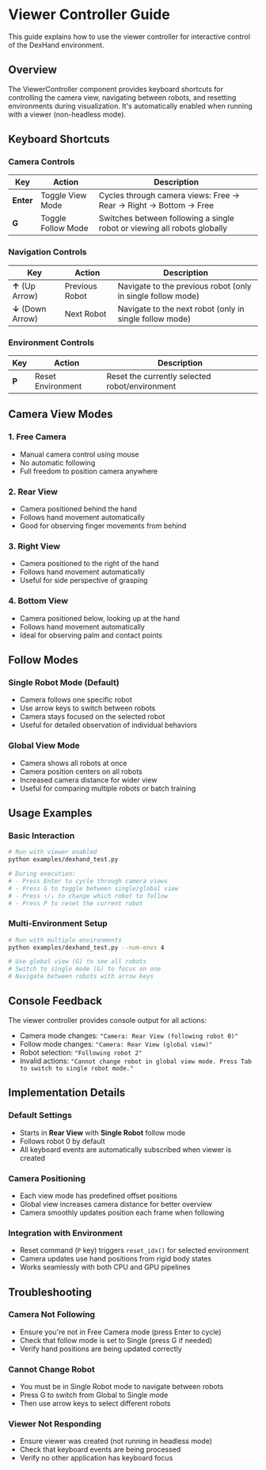 # Viewer Controller Guide

This guide explains how to use the viewer controller for interactive control of the DexHand environment.

## Overview

The ViewerController component provides keyboard shortcuts for controlling the camera view, navigating between robots, and resetting environments during visualization. It's automatically enabled when running with a viewer (non-headless mode).

## Keyboard Shortcuts

### Camera Controls

| Key | Action | Description |
|-----|--------|-------------|
| **Enter** | Toggle View Mode | Cycles through camera views: Free → Rear → Right → Bottom → Free |
| **G** | Toggle Follow Mode | Switches between following a single robot or viewing all robots globally |

### Navigation Controls

| Key | Action | Description |
|-----|--------|-------------|
| **↑** (Up Arrow) | Previous Robot | Navigate to the previous robot (only in single follow mode) |
| **↓** (Down Arrow) | Next Robot | Navigate to the next robot (only in single follow mode) |

### Environment Controls

| Key | Action | Description |
|-----|--------|-------------|
| **P** | Reset Environment | Reset the currently selected robot/environment |

## Camera View Modes

### 1. Free Camera
- Manual camera control using mouse
- No automatic following
- Full freedom to position camera anywhere

### 2. Rear View
- Camera positioned behind the hand
- Follows hand movement automatically
- Good for observing finger movements from behind

### 3. Right View  
- Camera positioned to the right of the hand
- Follows hand movement automatically
- Useful for side perspective of grasping

### 4. Bottom View
- Camera positioned below, looking up at the hand
- Follows hand movement automatically
- Ideal for observing palm and contact points

## Follow Modes

### Single Robot Mode (Default)
- Camera follows one specific robot
- Use arrow keys to switch between robots
- Camera stays focused on the selected robot
- Useful for detailed observation of individual behaviors

### Global View Mode
- Camera shows all robots at once
- Camera position centers on all robots
- Increased camera distance for wider view
- Useful for comparing multiple robots or batch training

## Usage Examples

### Basic Interaction
```bash
# Run with viewer enabled
python examples/dexhand_test.py

# During execution:
# - Press Enter to cycle through camera views
# - Press G to toggle between single/global view
# - Press ↑/↓ to change which robot to follow
# - Press P to reset the current robot
```

### Multi-Environment Setup
```bash
# Run with multiple environments
python examples/dexhand_test.py --num-envs 4

# Use global view (G) to see all robots
# Switch to single mode (G) to focus on one
# Navigate between robots with arrow keys
```

## Console Feedback

The viewer controller provides console output for all actions:
- Camera mode changes: `"Camera: Rear View (following robot 0)"`
- Follow mode changes: `"Camera: Rear View (global view)"`
- Robot selection: `"Following robot 2"`
- Invalid actions: `"Cannot change robot in global view mode. Press Tab to switch to single robot mode."`

## Implementation Details

### Default Settings
- Starts in **Rear View** with **Single Robot** follow mode
- Follows robot 0 by default
- All keyboard events are automatically subscribed when viewer is created

### Camera Positioning
- Each view mode has predefined offset positions
- Global view increases camera distance for better overview
- Camera smoothly updates position each frame when following

### Integration with Environment
- Reset command (`P` key) triggers `reset_idx()` for selected environment
- Camera updates use hand positions from rigid body states
- Works seamlessly with both CPU and GPU pipelines

## Troubleshooting

### Camera Not Following
- Ensure you're not in Free Camera mode (press Enter to cycle)
- Check that follow mode is set to Single (press G if needed)
- Verify hand positions are being updated correctly

### Cannot Change Robot
- You must be in Single Robot mode to navigate between robots
- Press G to switch from Global to Single mode
- Then use arrow keys to select different robots

### Viewer Not Responding
- Ensure viewer was created (not running in headless mode)
- Check that keyboard events are being processed
- Verify no other application has keyboard focus